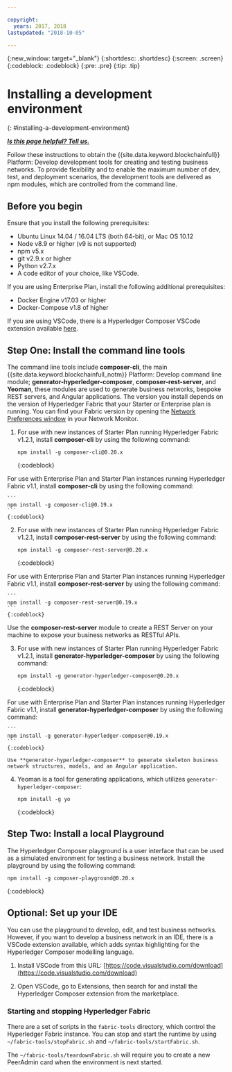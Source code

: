 ```yaml
---

copyright:
  years: 2017, 2018
lastupdated: "2018-10-05"

---
```


{:new_window: target="_blank"}
{:shortdesc: .shortdesc}
{:screen: .screen}
{:codeblock: .codeblock}
{:pre: .pre}
{:tip: .tip}

# Installing a development environment
{: #installing-a-development-environment}


***[Is this page helpful? Tell us.](https://www.surveygizmo.com/s3/4501493/IBM-Blockchain-Documentation)***


Follow these instructions to obtain the {{site.data.keyword.blockchainfull}} Platform: Develop development tools for creating and testing business networks. To provide flexibility and to enable the maximum number of dev, test, and deployment scenarios, the development tools are delivered as npm modules, which are controlled from the command line.

## Before you begin

Ensure that you install the following prerequisites:

- Ubuntu Linux 14.04 / 16.04 LTS (both 64-bit), or Mac OS 10.12
- Node v8.9 or higher (v9 is not supported)
- npm v5.x
- git v2.9.x or higher
- Python v2.7.x
- A code editor of your choice, like VSCode.

If you are using Enterprise Plan, install the following additional prerequisites:

- Docker Engine v17.03 or higher
- Docker-Compose v1.8 of higher

If you are using VSCode, there is a Hyperledger Composer VSCode extension available [here](https://marketplace.visualstudio.com/items?itemName=HyperledgerComposer.composer-support-client).

## Step One: Install the command line tools

The command line tools include **composer-cli**, the main {{site.data.keyword.blockchainfull_notm}} Platform: Develop command line module; **generator-hyperledger-composer**, **composer-rest-server**, and **Yeoman**, these modules are used to generate business networks, bespoke REST servers, and Angular applications. The version you install depends on the version of Hyperledger Fabric that your Starter or Enterprise plan is running. You can find your Fabric version by opening the [Network Preferences window](../v10_dashboard.html#network-preferences) in your Network Monitor.

1. For use with new instances of Starter Plan running Hyperledger Fabric v1.2.1, install **composer-cli** by using the following command:

    ```
    npm install -g composer-cli@0.20.x
    ```
    {:codeblock}

  For use with Enterprise Plan and Starter Plan instances running Hyperledger Fabric v1.1, install **composer-cli** by using the following command:

    ```
    npm install -g composer-cli@0.19.x
    ```
    {:codeblock}

2. For use with new instances of Starter Plan running Hyperledger Fabric v1.2.1, install **composer-rest-server** by using the following command:

    ```
    npm install -g composer-rest-server@0.20.x
    ```
    {:codeblock}

  For use with Enterprise Plan and Starter Plan instances running Hyperledger Fabric v1.1, install **composer-rest-server** by using the following command:

    ```
    npm install -g composer-rest-server@0.19.x
    ```
    {:codeblock}

 Use the **composer-rest-server** module to create a REST Server on your machine to expose your business networks as RESTful APIs.

3. For use with new instances of Starter Plan running Hyperledger Fabric v1.2.1, install **generator-hyperledger-composer** by using the following command:

    ```
    npm install -g generator-hyperledger-composer@0.20.x
    ```
    {:codeblock}

  For use with Enterprise Plan and Starter Plan instances running Hyperledger Fabric v1.1, install **generator-hyperledger-composer** by using the following command:

    ```
    npm install -g generator-hyperledger-composer@0.19.x
    ```
    {:codeblock}

    Use **generator-hyperledger-composer** to generate skeleton business network structures, models, and an Angular application.

4. Yeoman is a tool for generating applications, which utilizes `generator-hyperledger-composer`:

    ```
    npm install -g yo
    ```
    {:codeblock}

## Step Two: Install a local Playground

The Hyperledger Composer playground is a user interface that can be used as a simulated environment for testing a business network. Install the playground by using the following command:

```
npm install -g composer-playground@0.20.x
```
{:codeblock}


## Optional: Set up your IDE

You can use the playground to develop, edit, and test business networks. However, if you want to develop a business network in an IDE, there is a VSCode extension available, which adds syntax highlighting for the Hyperledger Composer modelling language.

1. Install VSCode from this URL: [https://code.visualstudio.com/download](https://code.visualstudio.com/download)

2. Open VSCode, go to Extensions, then search for and install the Hyperledger Composer extension from the marketplace.


### Starting and stopping Hyperledger Fabric

There are a set of scripts in the `fabric-tools` directory, which control the Hyperledger Fabric instance. You can stop and start the runtime by using `~/fabric-tools/stopFabric.sh` and `~/fabric-tools/startFabric.sh`.

The `~/fabric-tools/teardownFabric.sh` will require you to create a new PeerAdmin card when the environment is next started.

